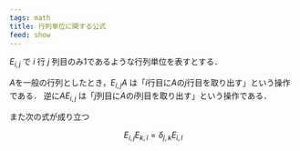 ```yaml
---
tags: math
title: 行列単位に関する公式
feed: show
---
```

$E_{i,j}$ で $i$ 行 $j$ 列目のみ1であるような行列単位を表すとする．

$A$を一般の行列としたとき，$E_{i,j}A$ は「$i$行目に$A$の$j$行目を取り出す」という操作である．
逆に$AE_{i,j}$ は「$j$列目に$A$の$i$列目を取り出す」という操作である．

また次の式が成り立つ

$$E_{i,j}E_{k,l}=\delta_{j,k}E_{i,l}$$


